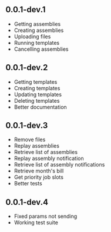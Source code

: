 ## 0.0.1-dev.1

- Getting assemblies
- Creating assemblies
- Uploading files
- Running templates
- Cancelling assemblies

## 0.0.1-dev.2

- Getting templates
- Creating templates
- Updating templates
- Deleting templates
- Better documentation

## 0.0.1-dev.3

- Remove files
- Replay assemblies
- Retrieve list of assemblies
- Replay assembly notification
- Retrieve list of assembly notifications
- Retrieve month's bill
- Get priority job slots
- Better tests

## 0.0.1-dev.4

- Fixed params not sending
- Working test suite